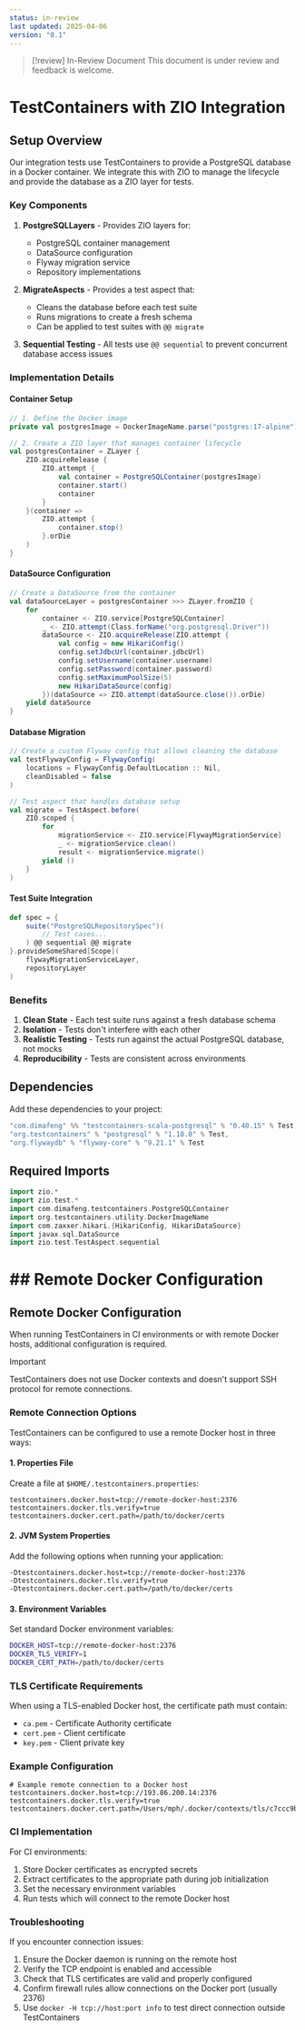 ```yaml
---
status: in-review
last updated: 2025-04-06
version: "0.1"
---
```

> [!review] In-Review Document
> This document is under review and feedback is welcome.
# TestContainers with ZIO Integration

## Setup Overview

Our integration tests use TestContainers to provide a PostgreSQL database in a Docker container. We integrate this with ZIO to manage the lifecycle and provide the database as a ZIO layer for tests.

### Key Components

1. **PostgreSQLLayers** - Provides ZIO layers for:
   - PostgreSQL container management
   - DataSource configuration
   - Flyway migration service
   - Repository implementations

2. **MigrateAspects** - Provides a test aspect that:
   - Cleans the database before each test suite
   - Runs migrations to create a fresh schema
   - Can be applied to test suites with `@@ migrate`

3. **Sequential Testing** - All tests use `@@ sequential` to prevent concurrent database access issues

### Implementation Details

#### Container Setup

```scala
// 1. Define the Docker image
private val postgresImage = DockerImageName.parse("postgres:17-alpine")

// 2. Create a ZIO layer that manages container lifecycle
val postgresContainer = ZLayer {
    ZIO.acquireRelease {
        ZIO.attempt {
            val container = PostgreSQLContainer(postgresImage)
            container.start()
            container
        }
    }(container =>
        ZIO.attempt {
            container.stop()
        }.orDie
    )
}
```

#### DataSource Configuration

```scala
// Create a DataSource from the container
val dataSourceLayer = postgresContainer >>> ZLayer.fromZIO {
    for
        container <- ZIO.service[PostgreSQLContainer]
        _ <- ZIO.attempt(Class.forName("org.postgresql.Driver"))
        dataSource <- ZIO.acquireRelease(ZIO.attempt {
            val config = new HikariConfig()
            config.setJdbcUrl(container.jdbcUrl)
            config.setUsername(container.username)
            config.setPassword(container.password)
            config.setMaximumPoolSize(5)
            new HikariDataSource(config)
        })(dataSource => ZIO.attempt(dataSource.close()).orDie)
    yield dataSource
}
```

#### Database Migration

```scala
// Create a custom Flyway config that allows cleaning the database
val testFlywayConfig = FlywayConfig(
    locations = FlywayConfig.DefaultLocation :: Nil,
    cleanDisabled = false
)

// Test aspect that handles database setup
val migrate = TestAspect.before(
    ZIO.scoped {
        for
            migrationService <- ZIO.service[FlywayMigrationService]
            _ <- migrationService.clean()
            result <- migrationService.migrate()
        yield ()
    }
)
```

#### Test Suite Integration

```scala
def spec = {
    suite("PostgreSQLRepositorySpec")(
        // Test cases...
    ) @@ sequential @@ migrate
}.provideSomeShared[Scope](
    flywayMigrationServiceLayer,
    repositoryLayer
)
```

### Benefits

1. **Clean State** - Each test suite runs against a fresh database schema
2. **Isolation** - Tests don't interfere with each other
3. **Realistic Testing** - Tests run against the actual PostgreSQL database, not mocks
4. **Reproducibility** - Tests are consistent across environments

## Dependencies

Add these dependencies to your project:

```scala
"com.dimafeng" %% "testcontainers-scala-postgresql" % "0.40.15" % Test,
"org.testcontainers" % "postgresql" % "1.18.0" % Test,
"org.flywaydb" % "flyway-core" % "9.21.1" % Test
```

## Required Imports

```scala
import zio.*
import zio.test.*
import com.dimafeng.testcontainers.PostgreSQLContainer
import org.testcontainers.utility.DockerImageName
import com.zaxxer.hikari.{HikariConfig, HikariDataSource}
import javax.sql.DataSource
import zio.test.TestAspect.sequential
```
# ## Remote Docker Configuration
## Remote Docker Configuration

When running TestContainers in CI environments or with remote Docker hosts, additional configuration is required.

> [!IMPORTANT]
> TestContainers does not use Docker contexts and doesn't support SSH protocol for remote connections.

### Remote Connection Options

TestContainers can be configured to use a remote Docker host in three ways:

#### 1. Properties File

Create a file at `$HOME/.testcontainers.properties`:

```properties
testcontainers.docker.host=tcp://remote-docker-host:2376
testcontainers.docker.tls.verify=true
testcontainers.docker.cert.path=/path/to/docker/certs
```

#### 2. JVM System Properties

Add the following options when running your application:

```
-Dtestcontainers.docker.host=tcp://remote-docker-host:2376
-Dtestcontainers.docker.tls.verify=true
-Dtestcontainers.docker.cert.path=/path/to/docker/certs
```

#### 3. Environment Variables

Set standard Docker environment variables:

```bash
DOCKER_HOST=tcp://remote-docker-host:2376
DOCKER_TLS_VERIFY=1
DOCKER_CERT_PATH=/path/to/docker/certs
```

### TLS Certificate Requirements

When using a TLS-enabled Docker host, the certificate path must contain:

- `ca.pem` - Certificate Authority certificate
- `cert.pem` - Client certificate
- `key.pem` - Client private key

### Example Configuration

```properties
# Example remote connection to a Docker host
testcontainers.docker.host=tcp://193.86.200.14:2376
testcontainers.docker.tls.verify=true
testcontainers.docker.cert.path=/Users/mph/.docker/contexts/tls/c7ccc9baf0d00a8200202d17675e1dd2437985795e149d36ef035c5c9542ae28
```

### CI Implementation

For CI environments:

1. Store Docker certificates as encrypted secrets
2. Extract certificates to the appropriate path during job initialization
3. Set the necessary environment variables
4. Run tests which will connect to the remote Docker host

### Troubleshooting

If you encounter connection issues:

1. Ensure the Docker daemon is running on the remote host
2. Verify the TCP endpoint is enabled and accessible
3. Check that TLS certificates are valid and properly configured
4. Confirm firewall rules allow connections on the Docker port (usually 2376)
5. Use `docker -H tcp://host:port info` to test direct connection outside TestContainers